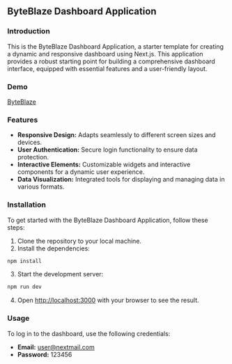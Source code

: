 ## ByteBlaze Dashboard Application

### Introduction
This is the ByteBlaze Dashboard Application, a starter template for creating a dynamic and responsive dashboard using Next.js. This application provides a robust starting point for building a comprehensive dashboard interface, equipped with essential features and a user-friendly layout.

### Demo

[ByteBlaze](https://next-dashboard-mu-nine.vercel.app/)

### Features
- **Responsive Design:** Adapts seamlessly to different screen sizes and devices.
- **User Authentication:** Secure login functionality to ensure data protection.
- **Interactive Elements:** Customizable widgets and interactive components for a dynamic user experience.
- **Data Visualization:** Integrated tools for displaying and managing data in various formats.

### Installation
To get started with the ByteBlaze Dashboard Application, follow these steps:

1. Clone the repository to your local machine.
2. Install the dependencies:

```bash
npm install
```

3. Start the development server:

```bash
npm run dev
```

4. Open [http://localhost:3000](http://localhost:3000) with your browser to see the result.

### Usage
To log in to the dashboard, use the following credentials:

- **Email:** user@nextmail.com
- **Password:** 123456


